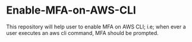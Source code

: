 # Enable-MFA-on-AWS-CLI
This repository will help user to enable MFA on AWS CLI; i.e; when ever a user executes an aws cli command, MFA should be prompted.
